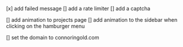 [x] add failed message
[] add a rate limiter
[] add a captcha

[] add animation to projects page
[] add animation to the sidebar when clicking on the hamburger menu

[] set the domain to connoringold.com


